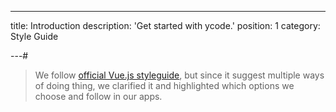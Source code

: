 ---

title: Introduction
description: 'Get started with ycode.'
position: 1
category: Style Guide

---#

> We follow [official Vue.js styleguide](https://vuejs.org/v2/style-guide/), but since it suggest multiple ways of doing thing, we clarified it and highlighted which options we choose and follow in our apps.

